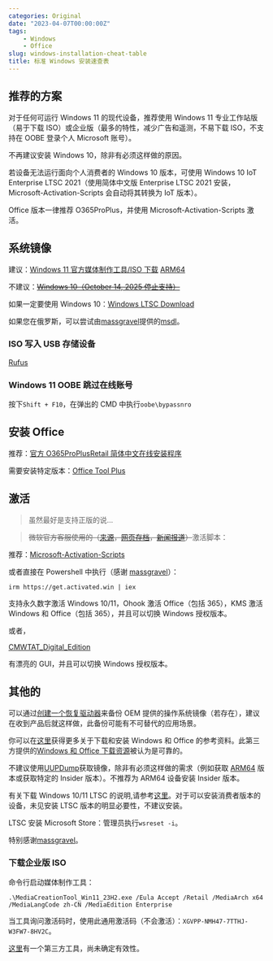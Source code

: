 ```yaml
---
categories: Original
date: "2023-04-07T00:00:00Z"
tags:
    - Windows
    - Office
slug: windows-installation-cheat-table
title: 标准 Windows 安装速查表
---
```


## 推荐的方案

对于任何可运行 Windows 11 的现代设备，推荐使用 Windows 11 专业工作站版（易于下载 ISO）或企业版（最多的特性，减少广告和遥测，不易下载 ISO，不支持在 OOBE 登录个人 Microsoft 账号）。

不再建议安装 Windows 10，除非有必须这样做的原因。

若设备无法运行面向个人消费者的 Windows 10 版本，可使用 Windows 10 IoT Enterprise LTSC 2021（使用简体中文版 Enterprise LTSC 2021 安装，Microsoft-Activation-Scripts 会自动将其转换为 IoT 版本）。

Office 版本一律推荐 O365ProPlus，并使用 Microsoft-Activation-Scripts 激活。

## 系统镜像

建议：[Windows 11 官方媒体制作工具/ISO 下载](https://www.microsoft.com/zh-cn/software-download/windows11) [ARM64](https://www.microsoft.com/zh-cn/software-download/windows11arm64)

不建议：~~[Windows 10（October 14, 2025 停止支持）](https://www.microsoft.com/zh-cn/software-download/windows10)~~

如果一定要使用 Windows 10：[Windows LTSC Download](https://massgrave.dev/windows_ltsc_links)

如果您在俄罗斯，可以尝试由[massgravel](https://github.com/massgravel)提供的[msdl](https://msdl.gravesoft.dev/)。

### ISO 写入 USB 存储设备

[Rufus](https://rufus.ie/zh/)

### Windows 11 OOBE 跳过在线账号

按下`Shift + F10`，在弹出的 CMD 中执行`oobe\bypassnro`

## 安装 Office

推荐：[官方 O365ProPlusRetail 简体中文在线安装程序](https://c2rsetup.officeapps.live.com/c2r/download.aspx?ProductreleaseID=O365ProPlusRetail&platform=x64&language=zh-cn&version=O16GA)

<!--
https://massgrave.dev/office_c2r_links.html#Chinese_[zh-cn] 认为，此链接为
https://c2rsetup.officeapps.live.com/c2r/download.aspx?ProductreleaseID=O365ProPlusRetail&platform=x64&language=zh-cn&version=O16GA
-->

需要安装特定版本：[Office Tool Plus](https://otp.landian.vip/zh-cn/)

## 激活

> 虽然最好是支持正版的说...

> ~~微软官方客服使用的（[来源](https://twitter.com/TCNOco/status/1634620446002774018)，[网页存档](https://archive.is/kThLf)，[新闻报道](https://www.bleepingcomputer.com/news/security/microsoft-support-cracks-windows-for-customer-after-activation-fails/)）~~激活脚本：

推荐：[Microsoft-Activation-Scripts](https://github.com/massgravel/Microsoft-Activation-Scripts)

或者直接在 Powershell 中执行（感谢 [massgravel](https://massgrave.dev/)）：

```pwsh
irm https://get.activated.win | iex
```

支持永久数字激活 Windows 10/11，Ohook 激活 Office（包括 365），KMS 激活 Windows 和 Office（包括 365），并且可以切换 Windows 授权版本。

或者，

[CMWTAT_Digital_Edition](https://github.com/TGSAN/CMWTAT_Digital_Edition)

有漂亮的 GUI，并且可以切换 Windows 授权版本。

## 其他的

可以通过[创建一个恢复驱动器](https://support.microsoft.com/zh-cn/windows/%E5%88%9B%E5%BB%BA%E4%B8%80%E4%B8%AA%E6%81%A2%E5%A4%8D%E9%A9%B1%E5%8A%A8%E5%99%A8-abb4691b-5324-6d4a-8766-73fab304c246)来备份 OEM 提供的操作系统镜像（若存在），建议在收到产品后就这样做，此备份可能有不可替代的应用场景。

你可以在[这里](https://massgrave.dev/)获得更多关于下载和安装 Windows 和 Office 的参考资料。此第三方提供的[Windows 和 Office 下载资源](https://massgrave.dev/genuine-installation-media)被认为是可靠的。

不建议使用[UUPDump](https://uupdump.net/)获取镜像，除非有必须这样做的需求（例如获取 [ARM64](https://massgrave.dev/windows_arm_links) 版本或获取特定的 Insider 版本）。不推荐为 ARM64 设备安装 Insider 版本。

有关下载 Windows 10/11 LTSC 的说明,请参考[这里](https://massgrave.dev/windows_ltsc_links)。对于可以安装消费者版本的设备，未见安装 LTSC 版本的明显必要性，不建议安装。

LTSC 安装 Microsoft Store：管理员执行`wsreset -i`。

特别感谢[massgravel](https://github.com/massgravel)。

### 下载企业版 ISO

命令行启动媒体制作工具：

```shell
.\MediaCreationTool_Win11_23H2.exe /Eula Accept /Retail /MediaArch x64 /MediaLangCode zh-CN /MediaEdition Enterprise
```

当工具询问激活码时，使用此通用激活码（不会激活）：`XGVPP-NMH47-7TTHJ-W3FW7-8HV2C`。

[这里](https://github.com/AveYo/MediaCreationTool.bat)有一个第三方工具，尚未确定有效性。
